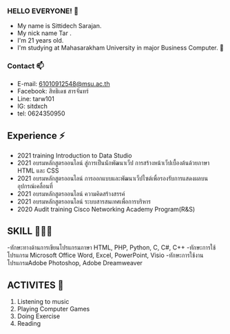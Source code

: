 ###  HELLO EVERYONE! 👋
* My name is Sittidech Sarajan.
* My nick name Tar .
* I'm 21 years old.
* I'm studying at Mahasarakham University in major Business Computer. 👋
### Contact 📫
- E-mail: 61010912548@msu.ac.th
- Facebook: สิทธิเดช สารจันทร์ 
- Line: tarw101
- IG: sitdxch
- tel: 0624350950
## Experience ⚡ 
- 2021 training Introduction to Data Studio
- 2021 อบรมหลักสูตรออนไลน์ สู่การเป็นนักพัฒนาเว็ป การสร้างหน้าเว็ปเบื้องต้นด้วยภาษา HTML และ CSS
- 2021 อบรมหลักสูตรออนไลน์ การออกแบบและพัฒนาเว็ปไซต์เพื่อรองรับการแสดงผลบนอุปกรณ์เคลื่อนที่ 
- 2021 อบรมหลักสูตรออนไลน์ ความคิดสร้างสรรค์ 
- 2021 อบรมหลักสูตรออนไลน์ ระบบสารสนเทศเพื่อการบริหาร
- 2020 Audit training Cisco Networking Academy Program(R&S)
## SKILL 👨🏻‍💻
-ทักษะทางด้านการเขียนโปรแกรมภาษา HTML, PHP, Python, C, C#, C++
-ทักษะการใช้โปรแกรม Microsoft Office Word, Excel, PowerPoint, Visio
-ทักษะการใช้งานโปรแกรมAdobe Photoshop, Adobe Dreamweaver
## ACTIVITES 👾
1. Listening to music
2. Playing Computer Games 
3. Doing Exercise
4. Reading
